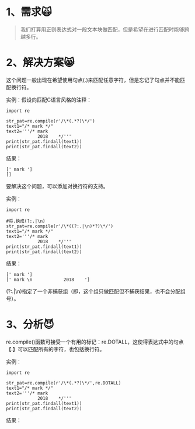 # 1、需求🙀

> 我们打算用正则表达式对一段文本块做匹配，但是希望在进行匹配时能够跨越多行。

# 2、解决方案😸

这个问题一般出现在希望使用句点\(.\)来匹配任意字符，但是忘记了句点并不能匹配换行符。

实例：假设向匹配C语言风格的注释：

```
import re

str_pat=re.compile(r'/\*(.*?)\*/')
text1="/* mark */"
text2='''/* mark 
            2018    */'''
print(str_pat.findall(text1))
print(str_pat.findall(text2))
```

结果：

```
[' mark ']
[]
```

要解决这个问题，可以添加对换行符的支持。

实例：

```
import re

#将.换成(?:.|\n)
str_pat=re.compile(r'/\*((?:.|\n)*?)\*/')
text1="/* mark */"
text2='''/* mark 
            2018    */'''
print(str_pat.findall(text1))
print(str_pat.findall(text2))
```

结果：

```
[' mark ']
[' mark \n            2018    ']
```

\(?:.\|\n\)指定了一个非捕获组（即，这个组只做匹配但不捕获结果，也不会分配组号）。

# 3、分析😈

re.compile\(\)函数可接受一个有用的标记：re.DOTALL，这使得表达式中的句点【.】可以匹配所有的字符，也包括换行符。

实例：

```
import re

str_pat=re.compile(r'/\*(.*?)\*/',re.DOTALL)
text1="/* mark */"
text2='''/* mark 
            2018    */'''
print(str_pat.findall(text1))
print(str_pat.findall(text2))

```

结果：

```

```



